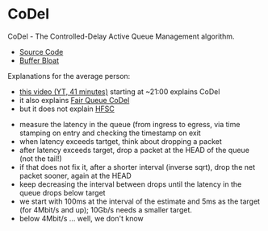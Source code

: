 # CoDel

CoDel - The Controlled-Delay Active Queue Management algorithm.

- [Source Code](https://elixir.bootlin.com/linux/latest/source/net/sched/sch_fq_codel.c "https://elixir.bootlin.com/linux/latest/source/net/sched/sch_fq_codel.c")
- [Buffer Bloat](https://www.bufferbloat.net/projects/codel/wiki "https://www.bufferbloat.net/projects/codel/wiki")

Explanations for the average person:

- [this video (YT, 41 minutes)](http://www.youtube.com/watch?v=y5KPryOHwk8 "http://www.youtube.com/watch?v=y5KPryOHwk8") starting at ~21:00 explains CoDel
- it also explains [Fair Queue CoDel](/docs/guide-user/network/traffic-shaping/sch_fq_codel "docs:guide-user:network:traffic-shaping:sch_fq_codel")
- but it does not explain [HFSC](/docs/guide-user/network/traffic-shaping/sch_hfsc "docs:guide-user:network:traffic-shaping:sch_hfsc")

<!--THE END-->

- measure the latency in the queue (from ingress to egress, via time stamping on entry and checking the timestamp on exit
- when latency exceeds tartget, think about dropping a packet
- after latency exceeds target, drop a packet at the HEAD of the queue (not the tail!)
- if that does not fix it, after a shorter interval (inverse sqrt), drop the net packet sooner, again at the HEAD
- keep decreasing the interval between drops until the latency in the queue drops below target
- we start with 100ms at the interval of the estimate and 5ms as the target (for 4Mbit/s and up); 10Gb/s needs a smaller target.
- below 4Mbit/s ... well, we don't know
